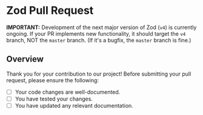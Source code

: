 # Zod Pull Request

**IMPORTANT:** Development of the next major version of Zod (`v4`) is currently ongoing. If your PR implements new functionality, it should target the `v4` branch, NOT the `master` branch. (If it's a bugfix, the `master` branch is fine.)

## Overview

Thank you for your contribution to our project! Before submitting your pull request, please ensure the following:

- [ ] Your code changes are well-documented.
- [ ] You have tested your changes.
- [ ] You have updated any relevant documentation.
